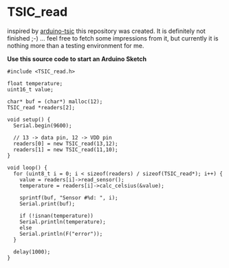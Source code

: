 # TSIC_read
inspired by [arduino-tsic](https://github.com/Schm1tz1/arduino-tsic) this repository was created.
It is definitely not finished ;-) ... feel free to fetch some impressions from it, but currently it is nothing more than a testing environment for me.

**Use this source code to start an Arduino Sketch**

    #include <TSIC_read.h>

    float temperature;
    uint16_t value;

    char* buf = (char*) malloc(12);
    TSIC_read *readers[2];

    void setup() {
      Serial.begin(9600);

      // 13 -> data pin, 12 -> VDD pin
      readers[0] = new TSIC_read(13,12);
      readers[1] = new TSIC_read(11,10);
    }

    void loop() {
      for (uint8_t i = 0; i < sizeof(readers) / sizeof(TSIC_read*); i++) {
        value = readers[i]->read_sensor();
        temperature = readers[i]->calc_celsius(&value);

        sprintf(buf, "Sensor #%d: ", i);
        Serial.print(buf);

        if (!isnan(temperature))
        Serial.println(temperature);
        else
        Serial.println(F("error"));
      }

      delay(1000);
    }